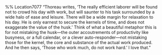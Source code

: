 %% Location7077 
“Thoreau writes, ‘The really efficient laborer will be found not to crowd his day with work, but will saunter to his task surrounded by a wide halo of ease and leisure. There will be a wide margin for relaxation to his day. He is only earnest to secure the kernels of time, and does not exaggerate the value of the husk.’ Think of what a beautiful metaphor this is for not mistaking the husk—the outer accoutrements of productivity like busyness, or a full calendar, or a clever auto-responder—not mistaking those for the kernel, the core and substance of the actual work produced. And he then says, ‘Those who work much, do not work hard.’ I love that.” 
